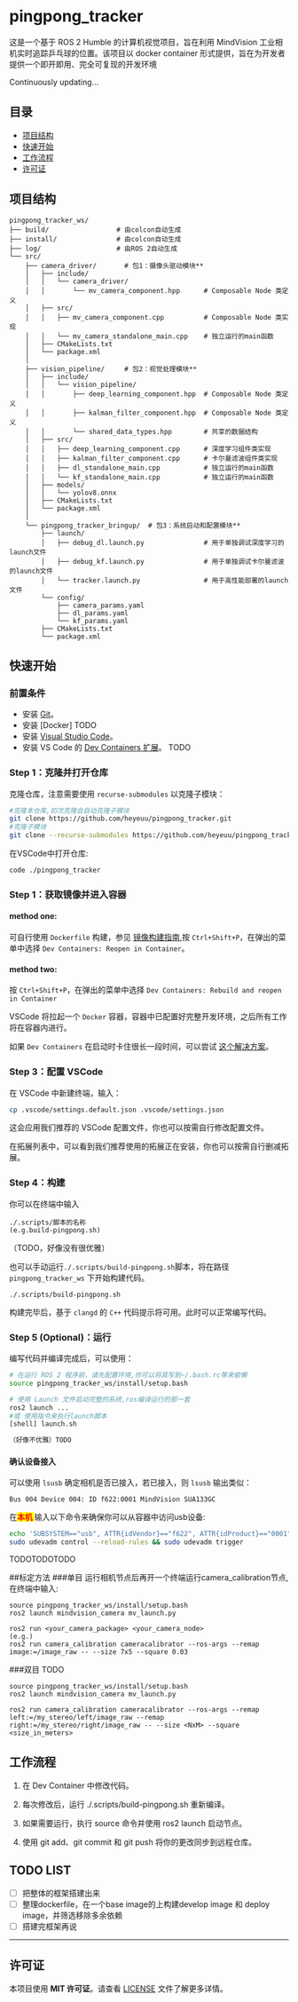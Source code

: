 # pingpong_tracker
这是一个基于 ROS 2 Humble 的计算机视觉项目，旨在利用 MindVision 工业相机实时追踪乒乓球的位置。该项目以 docker container 形式提供，旨在为开发者提供一个即开即用、完全可复现的开发环境

Continuously updating...

## 目录
- [项目结构](#项目结构)
- [快速开始](#快速开始)
- [工作流程](#工作流程)
- [许可证](#许可证)

## 项目结构
```
pingpong_tracker_ws/
├── build/                 # 由colcon自动生成
├── install/               # 由colcon自动生成
├── log/                   # 由ROS 2自动生成
└── src/
    ├── camera_driver/       # 包1：摄像头驱动模块**
    │   ├── include/
    │   │   └── camera_driver/
    │   │       └── mv_camera_component.hpp      # Composable Node 类定义
    │   ├── src/
    │   │   ├── mv_camera_component.cpp          # Composable Node 类实现
    │   │   └── mv_camera_standalone_main.cpp    # 独立运行的main函数
    │   ├── CMakeLists.txt
    │   └── package.xml
    │
    ├── vision_pipeline/     # 包2：视觉处理模块**
    │   ├── include/
    │   │   └── vision_pipeline/
    │   │       ├── deep_learning_component.hpp  # Composable Node 类定义
    │   │       ├── kalman_filter_component.hpp  # Composable Node 类定义
    │   │       └── shared_data_types.hpp        # 共享的数据结构
    │   ├── src/
    │   │   ├── deep_learning_component.cpp      # 深度学习组件类实现
    │   │   ├── kalman_filter_component.cpp      # 卡尔曼滤波组件类实现
    │   │   ├── dl_standalone_main.cpp           # 独立运行的main函数
    │   │   └── kf_standalone_main.cpp           # 独立运行的main函数
    │   ├── models/
    │   │   └── yolov8.onnx
    │   ├── CMakeLists.txt
    │   └── package.xml
    │
    └── pingpong_tracker_bringup/  # 包3：系统启动和配置模块**
        ├── launch/
        │   ├── debug_dl.launch.py               # 用于单独调试深度学习的launch文件
        │   ├── debug_kf.launch.py               # 用于单独调试卡尔曼滤波的launch文件
        │   └── tracker.launch.py                # 用于高性能部署的launch文件
        └── config/
            ├── camera_params.yaml
            ├── dl_params.yaml
            └── kf_params.yaml
        ├── CMakeLists.txt
        └── package.xml
```
## 快速开始

### 前置条件
-   安装 [Git](https://git-scm.com/)。
-   安装 [Docker] TODO
-   安装 [Visual Studio Code](https://code.visualstudio.com/)。
-   安装 VS Code 的 [Dev Containers 扩展](https://marketplace.visualstudio.com/items?itemName=ms-vscode-remote.remote-containers)。
TODO

### Step 1：克隆并打开仓库
克隆仓库，注意需要使用 `recurse-submodules` 以克隆子模块：

```bash
#克隆本仓库,初次克隆会自动克隆子模块
git clone https://github.com/heyeuu/pingpong_tracker.git
#克隆子模块
git clone --recurse-submodules https://github.com/heyeuu/pingpong_tracker.git
```
在VSCode中打开仓库:
```bash
code ./pingpong_tracker
```
### Step 1：获取镜像并进入容器
#### method one:
可自行使用 `Dockerfile` 构建，参见 [镜像构建指南](docs/zh-cn/build_docker_image.md),按 `Ctrl+Shift+P`，在弹出的菜单中选择 `Dev Containers: Reopen in Container`。

#### method two:
按 `Ctrl+Shift+P`，在弹出的菜单中选择 `Dev Containers: Rebuild and reopen in Container`

VSCode 将拉起一个 `Docker` 容器，容器中已配置好完整开发环境，之后所有工作将在容器内进行。

如果 `Dev Containers` 在启动时卡住很长一段时间，可以尝试 [这个解决方案](docs/zh-cn/fix_devcontainer_stuck.md)。

### Step 3：配置 VSCode

在 VSCode 中新建终端，输入：

```bash
cp .vscode/settings.default.json .vscode/settings.json
```

这会应用我们推荐的 VSCode 配置文件，你也可以按需自行修改配置文件。

在拓展列表中，可以看到我们推荐使用的拓展正在安装，你也可以按需自行删减拓展。

### Step 4：构建

你可以在终端中输入
```
./.scripts/脚本的名称
(e.g.build-pingpong.sh)
```
（TODO，好像没有很优雅）

也可以手动运行`./.scripts/build-pingpong.sh`脚本，将在路径 `pingpong_tracker_ws` 下开始构建代码。
```
./.scripts/build-pingpong.sh
```
构建完毕后，基于 `clangd` 的 `C++` 代码提示将可用。此时可以正常编写代码。

### Step 5 (Optional)：运行

编写代码并编译完成后，可以使用：

```bash
# 在运行 ROS 2 程序前，请先配置环境,你可以将其写到~/.bash.rc等来偷懒
source pingpong_tracker_ws/install/setup.bash

# 使用 Launch 文件启动完整的系统,ros编译运行的那一套
ros2 launch ...
#或 使用指令来执行launch脚本
[shell] launch.sh

（好像不优雅）TODO
```

#### 确认设备接入

可以使用 `lsusb`  确定相机是否已接入，若已接入，则 `lsusb` 输出类似：

```
Bus 004 Device 004: ID f622:0001 MindVision SUA133GC
```

在<span style="color:red; background-color:#FFFF00; font-weight:bold">本机 </span>输入以下命令来确保你可以从容器中访问usb设备:
```bash
echo 'SUBSYSTEM=="usb", ATTR{idVendor}=="f622", ATTR{idProduct}=="0001", MODE="0666", GROUP="plugdev"' | sudo tee /etc/udev/rules.d/95-mindvision.rules && 
sudo udevadm control --reload-rules && sudo udevadm trigger
```
TODOTODOTODO

##标定方法
###单目
运行相机节点后再开一个终端运行camera_calibration节点,在终端中输入:
```
source pingpong_tracker_ws/install/setup.bash
ros2 launch mindvision_camera mv_launch.py

ros2 run <your_camera_package> <your_camera_node>
(e.g.)
ros2 run camera_calibration cameracalibrator --ros-args --remap image:=/image_raw -- --size 7x5 --square 0.03

```
###双目
TODO

```
source pingpong_tracker_ws/install/setup.bash
ros2 launch mindvision_camera mv_launch.py

ros2 run camera_calibration cameracalibrator --ros-args --remap left:=/my_stereo/left/image_raw --remap right:=/my_stereo/right/image_raw -- --size <NxM> --square <size_in_meters>

```
## 工作流程

1.    在 Dev Container 中修改代码。

2.   每次修改后，运行 ./.scripts/build-pingpong.sh 重新编译。

3.    如果需要运行，执行 source 命令并使用 ros2 launch 启动节点。

4.  使用 git add、git commit 和 git push 将你的更改同步到远程仓库。

## TODO LIST

- [ ] 把整体的框架搭建出来
- [ ] 整理dockerfile，在一个base image的上构建develop image 和 deploy image，并筛选移除多余依赖
- [ ] 搭建完框架再说

---

## 许可证
本项目使用 **MIT 许可证**。请查看 [LICENSE](LICENSE) 文件了解更多详情。